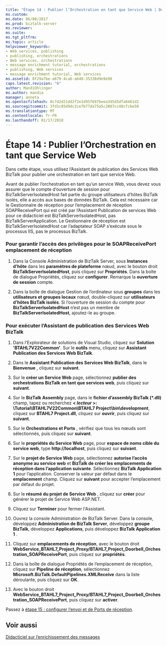 ```yaml
---
title: "Étape 14 : Publier l’Orchestration en tant que Service Web | Documents Microsoft"
ms.custom: 
ms.date: 06/08/2017
ms.prod: biztalk-server
ms.reviewer: 
ms.suite: 
ms.tgt_pltfrm: 
ms.topic: article
helpviewer_keywords:
- Web services, publishing
- publishing, orchestrations
- Web services, orchestrations
- message enrichment tutorial, orchestrations
- publishing, Web services
- message enrichment tutorial, Web services
ms.assetid: 8f29a7be-a679-4ca6-a648-35338d9e9e98
caps.latest.revision: "6"
author: MandiOhlinger
ms.author: mandia
manager: anneta
ms.openlocfilehash: 8c742d21dd2f2e1d95f697beea3d5d5dfa0461d2
ms.sourcegitcommit: 3fd1c85d9dc2ce7b77da75a5c2087cc48cfcbe50
ms.translationtype: MT
ms.contentlocale: fr-FR
ms.lasthandoff: 01/17/2018
---
```

# <a name="step-14-publish-the-orchestration-as-a-web-service"></a>Étape 14 : Publier l’Orchestration en tant que Service Web
Dans cette étape, vous utilisez l’Assistant de publication des Services Web BizTalk pour publier une orchestration en tant que service Web.  
  
 Avant de publier l’orchestration en tant qu’un service Web, vous devez vous assurer que le compte d’ouverture de session pour BizTalkServerIsolatedHost fait partie du groupe utilisateurs d’hôtes BizTalk isolés, elle a accès aux bases de données BizTalk. Cela est nécessaire car le Gestionnaire de réception pour l’emplacement de réception SOAPReceivePort qui est créé par l’Assistant Publication de services Web pour ce didacticiel est BizTalkServerIsolatedHost, pas BizTalkServerApplication. Le Gestionnaire de réception est BizTalkServerIsolatedHost car l’adaptateur SOAP s’exécute sous le processus IIS, pas le processus BizTalk.  
  
### <a name="to-ensure-access-privileges-for-the-soapreceiveport-receive-location"></a>Pour garantir l’accès des privilèges pour le SOAPReceivePort emplacement de réception  
  
1.  Dans la Console Administration de BizTalk Server, sous **Instances d’hôte** dans les **paramètres de plateforme** nœud, avec le bouton droit **BizTalkServerIsolatedHost**, puis cliquez sur  **Propriétés**. Dans la boîte de dialogue Propriétés, cliquez sur **configurer**. Remarque la **ouverture de session** compte.  
  
2.  Dans la boîte de dialogue Gestion de l’ordinateur sous **groupes** dans les **utilisateurs et groupes locaux** nœud, double-cliquez sur **utilisateurs d’hôtes BizTalk isolés**. Si l’ouverture de session du compte pour **BizTalkServerIsolatedHost** n’est pas un membre de **BizTalkServerIsolatedHost**, ajoutez-le au groupe.  
  
### <a name="to-run-the-biztalk-web-services-publishing-wizard"></a>Pour exécuter l’Assistant de publication des Services Web BizTalk  
  
1.  Dans l’Explorateur de solutions de Visual Studio, cliquez sur **Solution 'BTAHL7V22Common'**. Sur le **outils** menu, cliquez sur **Assistant Publication des Services Web BizTalk**.  
  
2.  Dans le **Assistant Publication des Services Web BizTalk**, dans le **Bienvenue** , cliquez sur **suivant**.  
  
3.  Sur le **créer un Service Web** page, sélectionnez **publier des orchestrations BizTalk en tant que services web**, puis cliquez sur **suivant**.  
  
4.  Sur le **BizTalk Assembly** page, dans le **fichier d’assembly BizTalk (\*.dll)** champ, tapez ou recherchez  **\< *lecteur* \>: \Tutorial\BTAHL7V22Common\BTAHL7 Project\bin\development**, cliquez sur **BTAHL7 Project.dll**, cliquez sur **ouvrir**, puis cliquez sur **suivant**.  
  
5.  Sur le **Orchestrations et Ports** , vérifiez que tous les nœuds sont sélectionnés, puis cliquez sur **suivant**.  
  
6.  Sur le **propriétés du Service Web** page, pour **espace de noms cible du service web**, type **http://localhost**, puis cliquez sur **suivant**.  
  
7.  Sur le **projet de Service Web** page, sélectionnez **autorise l’accès anonyme au service web** et **BizTalk de créer les emplacements de réception dans l’application suivante**. Sélectionnez **BizTalk Application 1** pour l’application. Conserver la valeur par défaut dans le **emplacement** champ. Cliquez sur **suivant** pour accepter l’emplacement par défaut du projet.  
  
8.  Sur le **résumé du projet de Service Web** , cliquez sur **créer** pour générer le projet de Service Web ASP.NET.  
  
9. Cliquez sur **Terminer** pour fermer l'Assistant.  
  
10. Ouvrez la console Administration de BizTalk Server. Dans la console, développez **Administration de BizTalk Server**, développez **groupe BizTalk**, développez **Applications**, puis développez **BizTalk Application 1** .  
  
11. Cliquez sur **emplacements de réception**, avec le bouton droit **WebService_BTAHL7_Project_Proxy/BTAHL7_Project_Doorbell_Orchestration_SOAPReceivePort**, puis cliquez sur **propriétés**.  
  
12. Dans la boîte de dialogue Propriétés de l’emplacement de réception, cliquez sur **Pipeline de réception**, sélectionnez **Microsoft.BizTalk.DefaultPipelines.XMLReceive** dans la liste déroulante, puis cliquez sur **OK**.  
  
13. Avec le bouton droit **WebService_BTAHL7_Project_Proxy/BTAHL7_Project_Doorbell_Orchestration_SOAPReceivePort**, puis cliquez sur **activer**.  
  
 Passez à [étape 15 : configurer l’envoi et de Ports de réception](../../adapters-and-accelerators/accelerator-hl7/step-15-configure-the-send-and-receive-ports.md).  
  
## <a name="see-also"></a>Voir aussi  
 [Didacticiel sur l’enrichissement des messages](../../adapters-and-accelerators/accelerator-hl7/message-enrichment-tutorial.md)